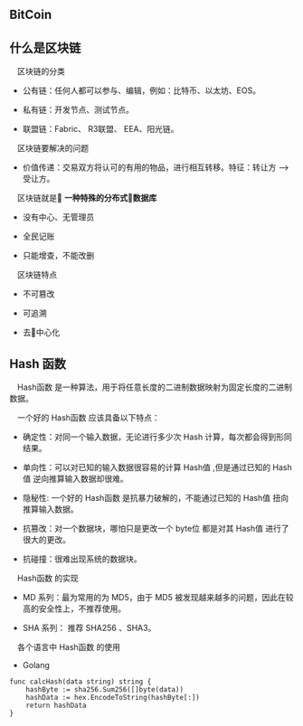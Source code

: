 ## BitCoin


## 什么是区块链

&ensp;&ensp;区块链的分类

- 公有链：任何人都可以参与、编辑，例如：比特币、以太坊、EOS。

- 私有链：开发节点、测试节点。

- 联盟链：Fabric、 R3联盟、 EEA、阳光链。


&ensp;&ensp;区块链要解决的问题

- 价值传递：交易双方将认可的有用的物品，进行相互转移。特征：转让方 —> 受让方。


&ensp;&ensp;区块链就是 **一种特殊的分布式数据库**

- 没有中心、无管理员

- 全民记账

- 只能增查，不能改删

&ensp;&ensp;区块链特点

- 不可篡改

- 可追溯

- 去中心化


## Hash 函数

&ensp;&ensp;Hash函数 是一种算法，用于将任意长度的二进制数据映射为固定长度的二进制数据。

&ensp;&ensp;一个好的 Hash函数 应该具备以下特点：

- 确定性：对同一个输入数据，无论进行多少次 Hash 计算，每次都会得到形同结果。

- 单向性：可以对已知的输入数据很容易的计算 Hash值 ,但是通过已知的 Hash值 逆向推算输入数据却很难。

- 隐秘性: 一个好的 Hash函数 是抗暴力破解的，不能通过已知的 Hash值 扭向推算输入数据。

- 抗篡改：对一个数据块，哪怕只是更改一个 byte位 都是对其 Hash值 进行了很大的更改。

- 抗碰撞：很难出现系统的数据块。


&ensp;&ensp;Hash函数 的实现

- MD 系列：最为常用的为 MD5，由于 MD5 被发现越来越多的问题，因此在较高的安全性上，不推荐使用。

- SHA 系列： 推荐 SHA256 、SHA3。

&ensp;&ensp;各个语言中 Hash函数 的使用

- Golang

```golang
func calcHash(data string) string {
    hashByte := sha256.Sum256([]byte(data))
    hashData := hex.EncodeToString(hashByte[:])
    return hashData
}
```
